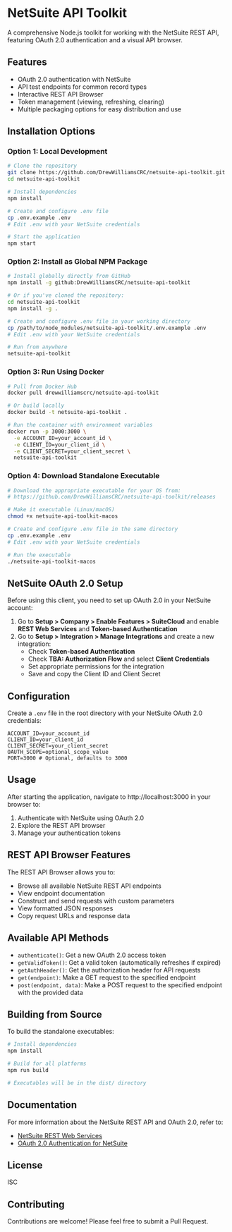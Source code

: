 # NetSuite API Toolkit

A comprehensive Node.js toolkit for working with the NetSuite REST API, featuring OAuth 2.0 authentication and a visual API browser.

## Features

- OAuth 2.0 authentication with NetSuite
- API test endpoints for common record types
- Interactive REST API Browser
- Token management (viewing, refreshing, clearing)
- Multiple packaging options for easy distribution and use

## Installation Options

### Option 1: Local Development

```bash
# Clone the repository
git clone https://github.com/DrewWilliamsCRC/netsuite-api-toolkit.git
cd netsuite-api-toolkit

# Install dependencies
npm install

# Create and configure .env file
cp .env.example .env
# Edit .env with your NetSuite credentials

# Start the application
npm start
```

### Option 2: Install as Global NPM Package

```bash
# Install globally directly from GitHub
npm install -g github:DrewWilliamsCRC/netsuite-api-toolkit

# Or if you've cloned the repository:
cd netsuite-api-toolkit
npm install -g .

# Create and configure .env file in your working directory
cp /path/to/node_modules/netsuite-api-toolkit/.env.example .env
# Edit .env with your NetSuite credentials

# Run from anywhere
netsuite-api-toolkit
```

### Option 3: Run Using Docker

```bash
# Pull from Docker Hub
docker pull drewwilliamscrc/netsuite-api-toolkit

# Or build locally
docker build -t netsuite-api-toolkit .

# Run the container with environment variables
docker run -p 3000:3000 \
  -e ACCOUNT_ID=your_account_id \
  -e CLIENT_ID=your_client_id \
  -e CLIENT_SECRET=your_client_secret \
  netsuite-api-toolkit
```

### Option 4: Download Standalone Executable

```bash
# Download the appropriate executable for your OS from:
# https://github.com/DrewWilliamsCRC/netsuite-api-toolkit/releases

# Make it executable (Linux/macOS)
chmod +x netsuite-api-toolkit-macos

# Create and configure .env file in the same directory
cp .env.example .env
# Edit .env with your NetSuite credentials

# Run the executable
./netsuite-api-toolkit-macos
```

## NetSuite OAuth 2.0 Setup

Before using this client, you need to set up OAuth 2.0 in your NetSuite account:

1. Go to **Setup > Company > Enable Features > SuiteCloud** and enable **REST Web Services** and **Token-based Authentication**
2. Go to **Setup > Integration > Manage Integrations** and create a new integration:
   - Check **Token-based Authentication**
   - Check **TBA: Authorization Flow** and select **Client Credentials**
   - Set appropriate permissions for the integration
   - Save and copy the Client ID and Client Secret

## Configuration

Create a `.env` file in the root directory with your NetSuite OAuth 2.0 credentials:

```
ACCOUNT_ID=your_account_id
CLIENT_ID=your_client_id
CLIENT_SECRET=your_client_secret
OAUTH_SCOPE=optional_scope_value
PORT=3000 # Optional, defaults to 3000
```

## Usage

After starting the application, navigate to http://localhost:3000 in your browser to:

1. Authenticate with NetSuite using OAuth 2.0
2. Explore the REST API browser
3. Manage your authentication tokens

## REST API Browser Features

The REST API Browser allows you to:

- Browse all available NetSuite REST API endpoints
- View endpoint documentation
- Construct and send requests with custom parameters
- View formatted JSON responses
- Copy request URLs and response data

## Available API Methods

- `authenticate()`: Get a new OAuth 2.0 access token
- `getValidToken()`: Get a valid token (automatically refreshes if expired)
- `getAuthHeader()`: Get the authorization header for API requests
- `get(endpoint)`: Make a GET request to the specified endpoint
- `post(endpoint, data)`: Make a POST request to the specified endpoint with the provided data

## Building from Source

To build the standalone executables:

```bash
# Install dependencies
npm install

# Build for all platforms
npm run build

# Executables will be in the dist/ directory
```

## Documentation

For more information about the NetSuite REST API and OAuth 2.0, refer to:
- [NetSuite REST Web Services](https://docs.oracle.com/en/cloud/saas/netsuite/ns-online-help/chapter_1540391670.html)
- [OAuth 2.0 Authentication for NetSuite](https://docs.oracle.com/en/cloud/saas/netsuite/ns-online-help/section_162686838198.html) 

## License

ISC

## Contributing

Contributions are welcome! Please feel free to submit a Pull Request. 
